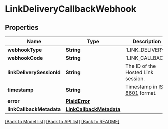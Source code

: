 # LinkDeliveryCallbackWebhook

## Properties
Name | Type | Description | Notes
------------ | ------------- | ------------- | -------------
**webhookType** | **String** | &#x60;LINK_DELIVERY&#x60; | 
**webhookCode** | **String** | &#x60;LINK_CALLBACK&#x60; | 
**linkDeliverySessionId** | **String** | The ID of the Hosted Link session. | 
**timestamp** | **String** | Timestamp in [ISO 8601](https://wikipedia.org/wiki/ISO_8601) format. | 
**error** | [**PlaidError**](PlaidError.md) |  | [optional] 
**linkCallbackMetadata** | [**LinkCallbackMetadata**](LinkCallbackMetadata.md) |  | 

[[Back to Model list]](../README.md#documentation-for-models) [[Back to API list]](../README.md#documentation-for-api-endpoints) [[Back to README]](../README.md)


